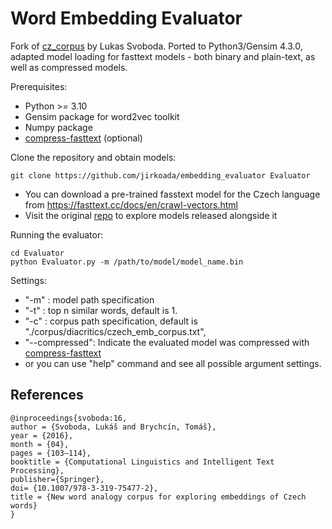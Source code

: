 # Word Embedding Evaluator
Fork of [cz_corpus](https://github.com/Svobikl/cz_corpus) by Lukas Svoboda. Ported to Python3/Gensim 4.3.0, adapted model loading for fasttext models - both binary and plain-text, as well as compressed models.

Prerequisites: 

- Python >= 3.10
- Gensim package for word2vec toolkit
- Numpy package
- [compress-fasttext](https://github.com/avidale/compress-fasttext) (optional)

Clone the repository and obtain models: 

    git clone https://github.com/jirkoada/embedding_evaluator Evaluator

 - You can download a pre-trained fasstext model for the Czech language from https://fasttext.cc/docs/en/crawl-vectors.html
 - Visit the original [repo](https://github.com/Svobikl/cz_corpus) to explore models released alongside it

Running the evaluator:

    cd Evaluator
    python Evaluator.py -m /path/to/model/model_name.bin


Settings: 
- "-m" : model path specification
- "-t" : top n similar words, default is 1.
- "-c" : corpus path specification, default is "./corpus/diacritics/czech_emb_corpus.txt",
- "--compressed": Indicate the evaluated model was compressed with [compress-fasttext](https://github.com/avidale/compress-fasttext)
- or you can use "help" command and see all possible argument settings.

## References

    @inproceedings{svoboda:16,
    author = {Svoboda, Lukáš and Brychcín, Tomáš},
    year = {2016},
    month = {04},
    pages = {103–114},
    booktitle = {Computational Linguistics and Intelligent Text Processing},
    publisher={Springer},
    doi= {10.1007/978-3-319-75477-2},
    title = {New word analogy corpus for exploring embeddings of Czech words}
    }


